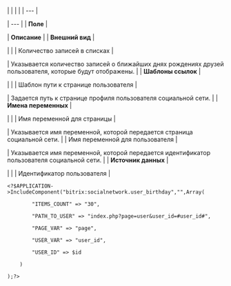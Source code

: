 |  |  |  |
| --- |

| --- |
| **Поле** |

| **Описание** |
| **Внешний вид** |

| |
| Количество записей в списках |

| Указывается количество записей о ближайших днях рождениях друзей пользователя, которые будут отображены. |
| **Шаблоны ссылок** |

| |
| Шаблон пути к странице пользователя |

| Задается путь к странице профиля пользователя социальной сети. |
| **Имена переменных** |

| |
| Имя переменной для страницы |

| Указывается имя переменной, которой передается страница социальной сети. |
| Имя переменной для пользователя |

| Указывается имя переменной, которой передается идентификатор пользователя социальной сети. |
| **Источник данных** |

| |
| Идентификатор пользователя |

```
<?$APPLICATION->IncludeComponent("bitrix:socialnetwork.user_birthday","",Array(

		"ITEMS_COUNT" => "30",

		"PATH_TO_USER" => "index.php?page=user&user_id=#user_id#",

		"PAGE_VAR" => "page",

		"USER_VAR" => "user_id",

		"USER_ID" => $id

	)

);?>


```